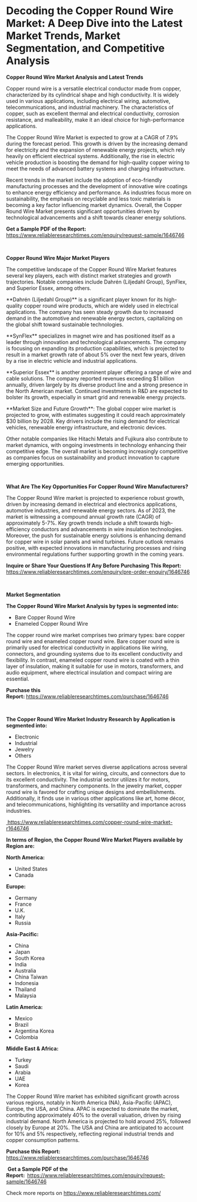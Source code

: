 <p><h1>Decoding the Copper Round Wire Market: A Deep Dive into the Latest Market Trends, Market Segmentation, and Competitive Analysis</h1></p><p><strong>Copper Round Wire Market Analysis and Latest Trends</strong></p>
<p><p>Copper round wire is a versatile electrical conductor made from copper, characterized by its cylindrical shape and high conductivity. It is widely used in various applications, including electrical wiring, automotive, telecommunications, and industrial machinery. The characteristics of copper, such as excellent thermal and electrical conductivity, corrosion resistance, and malleability, make it an ideal choice for high-performance applications.</p><p>The Copper Round Wire Market is expected to grow at a CAGR of 7.9% during the forecast period. This growth is driven by the increasing demand for electricity and the expansion of renewable energy projects, which rely heavily on efficient electrical systems. Additionally, the rise in electric vehicle production is boosting the demand for high-quality copper wiring to meet the needs of advanced battery systems and charging infrastructure.</p><p>Recent trends in the market include the adoption of eco-friendly manufacturing processes and the development of innovative wire coatings to enhance energy efficiency and performance. As industries focus more on sustainability, the emphasis on recyclable and less toxic materials is becoming a key factor influencing market dynamics. Overall, the Copper Round Wire Market presents significant opportunities driven by technological advancements and a shift towards cleaner energy solutions.</p></p>
<p><strong>Get a Sample PDF of the Report:&nbsp;</strong> <a href="https://www.reliableresearchtimes.com/enquiry/request-sample/1646746?utm_campaign=2196&utm_medium=2&utm_source=Github&utm_content=ia&utm_term=02042025&utm_id=copper-round-wire">https://www.reliableresearchtimes.com/enquiry/request-sample/1646746</a></p>
<p>&nbsp;</p>
<p><strong>Copper Round Wire Major Market Players</strong></p>
<p><p>The competitive landscape of the Copper Round Wire Market features several key players, each with distinct market strategies and growth trajectories. Notable companies include Dahrén (Liljedahl Group), SynFlex, and Superior Essex, among others.</p><p>**Dahrén (Liljedahl Group)** is a significant player known for its high-quality copper round wire products, which are widely used in electrical applications. The company has seen steady growth due to increased demand in the automotive and renewable energy sectors, capitalizing on the global shift toward sustainable technologies.</p><p>**SynFlex** specializes in magnet wire and has positioned itself as a leader through innovation and technological advancements. The company is focusing on expanding its production capabilities, which is projected to result in a market growth rate of about 5% over the next few years, driven by a rise in electric vehicle and industrial applications.</p><p>**Superior Essex** is another prominent player offering a range of wire and cable solutions. The company reported revenues exceeding $1 billion annually, driven largely by its diverse product line and a strong presence in the North American market. Continued investments in R&D are expected to bolster its growth, especially in smart grid and renewable energy projects.</p><p>**Market Size and Future Growth**: The global copper wire market is projected to grow, with estimates suggesting it could reach approximately $30 billion by 2028. Key drivers include the rising demand for electrical vehicles, renewable energy infrastructure, and electronic devices.</p><p>Other notable companies like Hitachi Metals and Fujikura also contribute to market dynamics, with ongoing investments in technology enhancing their competitive edge. The overall market is becoming increasingly competitive as companies focus on sustainability and product innovation to capture emerging opportunities.</p></p>
<p>&nbsp;</p>
<p><strong>What Are The Key Opportunities For Copper Round Wire Manufacturers?</strong></p>
<p><p>The Copper Round Wire market is projected to experience robust growth, driven by increasing demand in electrical and electronics applications, automotive industries, and renewable energy sectors. As of 2023, the market is witnessing a compound annual growth rate (CAGR) of approximately 5-7%. Key growth trends include a shift towards high-efficiency conductors and advancements in wire insulation technologies. Moreover, the push for sustainable energy solutions is enhancing demand for copper wire in solar panels and wind turbines. Future outlook remains positive, with expected innovations in manufacturing processes and rising environmental regulations further supporting growth in the coming years.</p></p>
<p><strong>Inquire or Share Your Questions If Any Before Purchasing This Report:</strong> <a href="https://www.reliableresearchtimes.com/enquiry/pre-order-enquiry/1646746?utm_campaign=2196&utm_medium=2&utm_source=Github&utm_content=ia&utm_term=02042025&utm_id=copper-round-wire">https://www.reliableresearchtimes.com/enquiry/pre-order-enquiry/1646746</a></p>
<p>&nbsp;</p>
<p><strong>Market Segmentation</strong></p>
<p><strong>The Copper Round Wire Market Analysis by types is segmented into:</strong></p>
<p><ul><li>Bare Copper Round Wire</li><li>Enameled Copper Round Wire</li></ul></p>
<p><p>The copper round wire market comprises two primary types: bare copper round wire and enameled copper round wire. Bare copper round wire is primarily used for electrical conductivity in applications like wiring, connectors, and grounding systems due to its excellent conductivity and flexibility. In contrast, enameled copper round wire is coated with a thin layer of insulation, making it suitable for use in motors, transformers, and audio equipment, where electrical insulation and compact wiring are essential.</p></p>
<p><strong>Purchase this Report:&nbsp;</strong><a href="https://www.reliableresearchtimes.com/purchase/1646746?utm_campaign=2196&utm_medium=2&utm_source=Github&utm_content=ia&utm_term=02042025&utm_id=copper-round-wire">https://www.reliableresearchtimes.com/purchase/1646746</a></p>
<p>&nbsp;</p>
<p><strong>The Copper Round Wire Market Industry Research by Application is segmented into:</strong></p>
<p><ul><li>Electronic</li><li>Industrial</li><li>Jewelry</li><li>Others</li></ul></p>
<p><p>The Copper Round Wire market serves diverse applications across several sectors. In electronics, it is vital for wiring, circuits, and connectors due to its excellent conductivity. The industrial sector utilizes it for motors, transformers, and machinery components. In the jewelry market, copper round wire is favored for crafting unique designs and embellishments. Additionally, it finds use in various other applications like art, home décor, and telecommunications, highlighting its versatility and importance across industries.</p></p>
<p><a href="https://www.reliableresearchtimes.com/copper-round-wire-market-r1646746?utm_campaign=2196&utm_medium=2&utm_source=Github&utm_content=ia&utm_term=02042025&utm_id=copper-round-wire">&nbsp;https://www.reliableresearchtimes.com/copper-round-wire-market-r1646746</a></p>
<p><strong>In terms of Region, the Copper Round Wire Market Players available by Region are:</strong></p>
<p>
    <p> <strong> North America: </strong>
        <ul>
            <li>United States</li>
            <li>Canada</li>
        </ul>
        </p> 
    <p> <strong> Europe: </strong>
        <ul>
            <li>Germany</li>
            <li>France</li>
            <li>U.K.</li>
            <li>Italy</li>
            <li>Russia</li>
        </ul>
        </p> 
    <p> <strong> Asia-Pacific: </strong>
        <ul>
            <li>China</li>
            <li>Japan</li>
            <li>South Korea</li>
            <li>India</li>
            <li>Australia</li>
            <li>China Taiwan</li>
            <li>Indonesia</li>
            <li>Thailand</li>
            <li>Malaysia</li>
        </ul>
        </p> 
    <p> <strong> Latin America: </strong>
        <ul>
            <li>Mexico</li>
            <li>Brazil</li>
            <li>Argentina Korea</li>
            <li>Colombia</li>
        </ul>
        </p> 
    <p> <strong> Middle East & Africa: </strong>
        <ul>
            <li>Turkey</li>
            <li>Saudi</li>
            <li>Arabia</li>
            <li>UAE</li>
            <li>Korea</li>
        </ul>
    </p>
    </p>
<p><p>The Copper Round Wire market has exhibited significant growth across various regions, notably in North America (NA), Asia-Pacific (APAC), Europe, the USA, and China. APAC is expected to dominate the market, contributing approximately 40% to the overall valuation, driven by rising industrial demand. North America is projected to hold around 25%, followed closely by Europe at 20%. The USA and China are anticipated to account for 10% and 5% respectively, reflecting regional industrial trends and copper consumption patterns.</p></p>
<p><strong>Purchase this Report: </strong><a href="https://www.reliableresearchtimes.com/purchase/1646746?utm_campaign=2196&utm_medium=2&utm_source=Github&utm_content=ia&utm_term=02042025&utm_id=copper-round-wire">https://www.reliableresearchtimes.com/purchase/1646746</a></p>
<p>&nbsp;<strong>Get a Sample PDF of the Report:&nbsp;&nbsp;</strong><a href="https://www.reliableresearchtimes.com/enquiry/request-sample/1646746?utm_campaign=2196&utm_medium=2&utm_source=Github&utm_content=ia&utm_term=02042025&utm_id=copper-round-wire">https://www.reliableresearchtimes.com/enquiry/request-sample/1646746</a></p>
<p><strong></strong></p>
<p>Check more reports on <a href="https://www.reliableresearchtimes.com/?utm_campaign=2196&utm_medium=2&utm_source=Github&utm_content=ia&utm_term=02042025&utm_id=copper-round-wire">https://www.reliableresearchtimes.com/</a></p>
